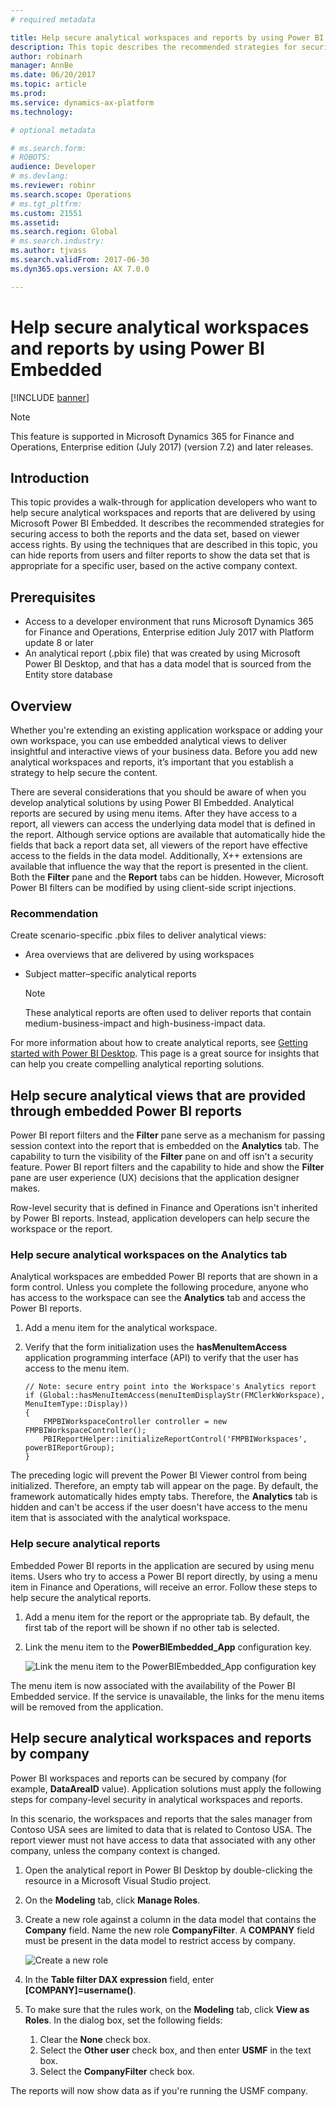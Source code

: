 ```yaml
---
# required metadata

title: Help secure analytical workspaces and reports by using Power BI Embedded
description: This topic describes the recommended strategies for securing access to both the reports that are delivered by using Power BI Embedded and the data set, based on viewer access rights.
author: robinarh
manager: AnnBe
ms.date: 06/20/2017
ms.topic: article
ms.prod: 
ms.service: dynamics-ax-platform
ms.technology: 

# optional metadata

# ms.search.form: 
# ROBOTS: 
audience: Developer
# ms.devlang: 
ms.reviewer: robinr
ms.search.scope: Operations
# ms.tgt_pltfrm: 
ms.custom: 21551
ms.assetid: 
ms.search.region: Global
# ms.search.industry: 
ms.author: tjvass
ms.search.validFrom: 2017-06-30
ms.dyn365.ops.version: AX 7.0.0

---
```


# Help secure analytical workspaces and reports by using Power BI Embedded

[!INCLUDE [banner](../includes/banner.md)]

> [!NOTE]
> This feature is supported in Microsoft Dynamics 365 for Finance and Operations, Enterprise edition (July 2017) (version 7.2) and later releases.

## Introduction
This topic provides a walk-through for application developers who want to help secure analytical workspaces and reports that are delivered by using Microsoft Power BI Embedded. It describes the recommended strategies for securing access to both the reports and the data set, based on viewer access rights. By using the techniques that are described in this topic, you can hide reports from users and filter reports to show the data set that is appropriate for a specific user, based on the active company context.

## Prerequisites
+ Access to a developer environment that runs Microsoft Dynamics 365 for Finance and Operations, Enterprise edition July 2017 with Platform update 8 or later
+ An analytical report (.pbix file) that was created by using Microsoft Power BI Desktop, and that has a data model that is sourced from the Entity store database

## Overview
Whether you're extending an existing application workspace or adding your own workspace, you can use embedded analytical views to deliver insightful and interactive views of your business data. Before you add new analytical workspaces and reports, it’s important that you establish a strategy to help secure the content. 

There are several considerations that you should be aware of when you develop analytical solutions by using Power BI Embedded. Analytical reports are secured by using menu items. After they have access to a report, all viewers can access the underlying data model that is defined in the report. Although service options are available that automatically hide the fields that back a report data set, all viewers of the report have effective access to the fields in the data model. Additionally, X++ extensions are available that influence the way that the report is presented in the client. Both the **Filter** pane and the **Report** tabs can be hidden. However, Microsoft Power BI filters can be modified by using client-side script injections.

### Recommendation
Create scenario-specific .pbix files to deliver analytical views:

+ Area overviews that are delivered by using workspaces
+ Subject matter–specific analytical reports

    > [!NOTE]
    > These analytical reports are often used to deliver reports that contain medium-business-impact and high-business-impact data.

For more information about how to create analytical reports, see [Getting started with Power BI Desktop](https://powerbi.microsoft.com/en-us/documentation/powerbi-desktop-getting-started/). This page is a great source for insights that can help you create compelling analytical reporting solutions.

## Help secure analytical views that are provided through embedded Power BI reports
Power BI report filters and the **Filter** pane serve as a mechanism for passing session context into the report that is embedded on the **Analytics** tab. The capability to turn the visibility of the **Filter** pane on and off isn't a security feature. Power BI report filters and the capability to hide and show the **Filter** pane are user experience (UX) decisions that the application designer makes.

Row-level security that is defined in Finance and Operations isn't inherited by Power BI reports. Instead, application developers can help secure the workspace or the report.

### Help secure analytical workspaces on the Analytics tab
Analytical workspaces are embedded Power BI reports that are shown in a form control. Unless you complete the following procedure, anyone who has access to the workspace can see the **Analytics** tab and access the Power BI reports.

1. Add a menu item for the analytical workspace.
2. Verify that the form initialization uses the **hasMenuItemAccess** application programming interface (API) to verify that the user has access to the menu item.

    ```
    // Note: secure entry point into the Workspace's Analytics report
    if (Global::hasMenuItemAccess(menuItemDisplayStr(FMClerkWorkspace), MenuItemType::Display))
    {
        FMPBIWorkspaceController controller = new FMPBIWorkspaceController();
        PBIReportHelper::initializeReportControl('FMPBIWorkspaces', powerBIReportGroup);
    }
    ```

The preceding logic will prevent the Power BI Viewer control from being initialized. Therefore, an empty tab will appear on the page. By default, the framework automatically hides empty tabs. Therefore, the **Analytics** tab is hidden and can't be access if the user doesn't have access to the menu item that is associated with the analytical workspace.

### Help secure analytical reports
Embedded Power BI reports in the application are secured by using menu items. Users who try to access a Power BI report directly, by using a menu item in Finance and Operations, will receive an error. Follow these steps to help secure the analytical reports.

1. Add a menu item for the report or the appropriate tab. By default, the first tab of the report will be shown if no other tab is selected.
2. Link the menu item to the **PowerBIEmbedded_App** configuration key.

    ![Link the menu item to the PowerBIEmbedded_App configuration key](media/secure-workspace-key.png)

The menu item is now associated with the availability of the Power BI Embedded service. If the service is unavailable, the links for the menu items will be removed from the application.

## Help secure analytical workspaces and reports by company
Power BI workspaces and reports can be secured by company (for example, **DataAreaID** value). Application solutions must apply the following steps for company-level security in analytical workspaces and reports.

In this scenario, the workspaces and reports that the sales manager from Contoso USA sees are limited to data that is related to Contoso USA. The report viewer must not have access to data that associated with any other company, unless the company context is changed.

1. Open the analytical report in Power BI Desktop by double-clicking the resource in a Microsoft Visual Studio project.
2. On the **Modeling** tab, click **Manage Roles**.
3. Create a new role against a column in the data model that contains the **Company** field. Name the new role **CompanyFilter**. A **COMPANY** field must be present in the data model to restrict access by company.

    ![Create a new role](media/secure-workspace-filter.png)

4. In the **Table filter DAX expression** field, enter **[COMPANY]=username()**.
5. To make sure that the rules work, on the **Modeling** tab, click **View as Roles**. In the dialog box, set the following fields:

    1. Clear the **None** check box.
    2. Select the **Other user** check box, and then enter **USMF** in the text box.
    3. Select the **CompanyFilter** check box.

The reports will now show data as if you're running the USMF company. 
